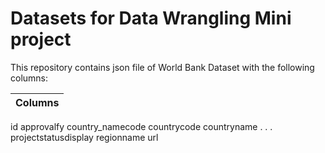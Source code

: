 # Datasets for Data Wrangling Mini project

This repository contains json file of World Bank Dataset with the following columns:

| Columns |
| :--- |
id
approvalfy 
country_namecode
countrycode
countryname
.
.
.
projectstatusdisplay
regionname
url
